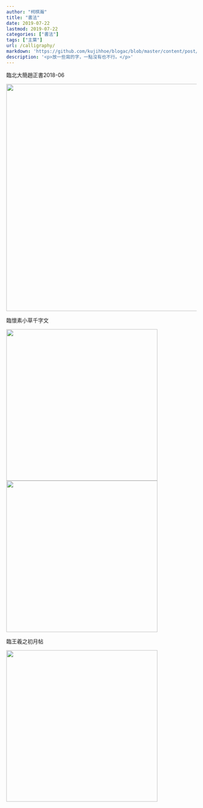```yaml
---
author: "柯棋瀚"
title: "書法"
date: 2019-07-22
lastmod: 2019-07-22
categories: ["書法"]
tags: ["主葉"]
url: /calligraphy/
markdown: 'https://github.com/kujihhoe/blogac/blob/master/content/post/calligraphy.md'
description: '<p>放一些寫的字，一點沒有也不行。</p>'
---
```


臨北大簡<v>趙正書</v><time1>2018-06</time1>

<img src="https://pic3.superbed.cn/item/5d359db2451253d178943143.jpg" width="600">

臨<v>懷素小草千字文</v>

<img src="https://pic3.superbed.cn/item/5d359db2451253d17894314b.jpg" height="400">

<img src="https://pic3.superbed.cn/item/5d359db2451253d17894313f.jpg" height="400">

臨王羲之<v>初月帖</v>

<img src="https://pic3.superbed.cn/item/5d359db2451253d178943147.jpg" height="400">
